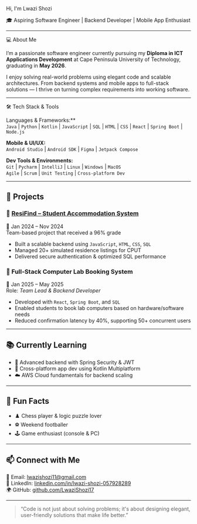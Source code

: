  Hi, I'm Lwazi Shozi

🎓 Aspiring Software Engineer | Backend Developer | Mobile App Enthusiast

---

 💻 About Me

I’m a passionate software engineer currently pursuing my **Diploma in ICT Applications Development** at Cape Peninsula University of Technology, graduating in **May 2026**.

I enjoy solving real-world problems using elegant code and scalable architectures. From backend systems and mobile apps to full-stack solutions — I thrive on turning complex requirements into working software.

---

 🛠️ Tech Stack & Tools

Languages & Frameworks:**  
`Java` | `Python` | `Kotlin` | `JavaScript` | `SQL` | `HTML` | `CSS` | `React` | `Spring Boot` | `Node.js`

**Mobile & UI/UX:**  
`Android Studio` | `Android SDK` | `Figma` | `Jetpack Compose`

**Dev Tools & Environments:**  
`Git` | `Pycharm` | `IntelliJ` | `Linux` | `Windows` | `MacOS`  
`Agile` | `Scrum` | `Unit Testing` | `Cross-platform Dev`

---

## 🚀 Projects

### 🔹 [ResiFind – Student Accommodation System](https://github.com/lwazi112003)
📅 Jan 2024 – Nov 2024  
Team-based project that received a 96% grade  
- Built a scalable backend using `JavaScript`, `HTML`, `CSS`, `SQL`  
- Managed 20+ simulated residence listings for CPUT  
- Delivered secure authentication & optimized SQL performance

### 🔹 Full-Stack Computer Lab Booking System  
📅 Jan 2025 – May 2025  
Role: *Team Lead & Backend Developer*  
- Developed with `React`, `Spring Boot`, and `SQL`  
- Enabled students to book lab computers based on hardware/software needs  
- Reduced confirmation latency by 40%, supporting 50+ concurrent users
---

## 📚 Currently Learning

- 🧠 Advanced backend with Spring Security & JWT
- 📲 Cross-platform app dev using Kotlin Multiplatform
- ☁️ AWS Cloud fundamentals for backend scaling

---

## 🧠 Fun Facts

- ♟️ Chess player & logic puzzle lover  
- ⚽ Weekend footballer  
- 🕹️ Game enthusiast (console & PC)

---

## 📫 Connect with Me

📧 Email: [lwazishozi11@gmail.com](mailto:lwazishozi11@gmail.com)  
🔗 LinkedIn: [linkedin.com/in/lwazi-shozi-057928289](https://www.linkedin.com/in/lwazi-shozi-057928289/)  
🌍 GitHub: [github.com/LwaziShozi17](https://github.com/LwaziShozi17)

---

> “Code is not just about solving problems; it's about designing elegant, user-friendly solutions that make life better.”


